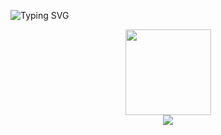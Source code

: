 ![Typing SVG](https://readme-typing-svg.demolab.com/?lines=things+won't+done;joy's+soul+lies+in+doing)
<div align="center"> <img height="137px" src="https://github-readme-stats.vercel.app/api?username=HOWILLMAKEIT&hide_title=true&hide_border=true&show_icons=trueline_height=21&text_color=000&icon_color=000&bg_color=0,ea6161,ffc64d,fffc4d,52fa5a&theme=graywhite" /> </div>

<div align="center"> <img src="https://github-readme-stats.vercel.app/api/top-langs/?username=HOWILLMAKEIT&hide_title=true&hide_border=true&layout=compact&langs_count=6&text_color=000&icon_color=fff&bg_color=0,52fa5a,4dfcff,c64dff&theme=graywhite" /> </div>

